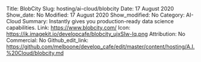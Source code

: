 Title: BlobCity
Slug: hosting/ai-cloud/blobcity
Date: 17 August 2020
Show_date: No
Modified: 17 August 2020
Show_modified: No
Category: AI-Cloud
Summary: Instantly gives you production-ready data science capabilities. 
Link: https://www.blobcity.com/
Icon: https://ik.imagekit.io/developcafe/blobcity_ujxSIw-Iq.png
Attribution: No
Commercial: No
Github_edit_link: https://github.com/melboone/develop_cafe/edit/master/content/hosting/A.I.%20Cloud/blobcity.md